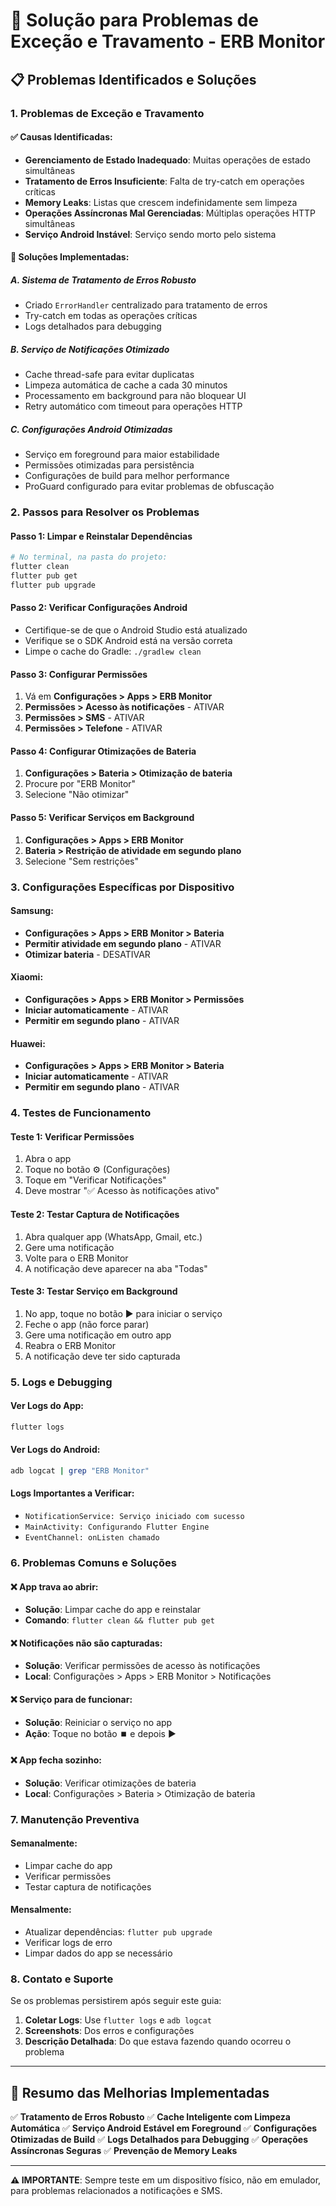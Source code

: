 # 🚨 Solução para Problemas de Exceção e Travamento - ERB Monitor

## 📋 Problemas Identificados e Soluções

### 1. **Problemas de Exceção e Travamento**

#### ✅ **Causas Identificadas:**
- **Gerenciamento de Estado Inadequado**: Muitas operações de estado simultâneas
- **Tratamento de Erros Insuficiente**: Falta de try-catch em operações críticas
- **Memory Leaks**: Listas que crescem indefinidamente sem limpeza
- **Operações Assíncronas Mal Gerenciadas**: Múltiplas operações HTTP simultâneas
- **Serviço Android Instável**: Serviço sendo morto pelo sistema

#### 🔧 **Soluções Implementadas:**

##### **A. Sistema de Tratamento de Erros Robusto**
- Criado `ErrorHandler` centralizado para tratamento de erros
- Try-catch em todas as operações críticas
- Logs detalhados para debugging

##### **B. Serviço de Notificações Otimizado**
- Cache thread-safe para evitar duplicatas
- Limpeza automática de cache a cada 30 minutos
- Processamento em background para não bloquear UI
- Retry automático com timeout para operações HTTP

##### **C. Configurações Android Otimizadas**
- Serviço em foreground para maior estabilidade
- Permissões otimizadas para persistência
- Configurações de build para melhor performance
- ProGuard configurado para evitar problemas de obfuscação

### 2. **Passos para Resolver os Problemas**

#### **Passo 1: Limpar e Reinstalar Dependências**
```bash
# No terminal, na pasta do projeto:
flutter clean
flutter pub get
flutter pub upgrade
```

#### **Passo 2: Verificar Configurações Android**
- Certifique-se de que o Android Studio está atualizado
- Verifique se o SDK Android está na versão correta
- Limpe o cache do Gradle: `./gradlew clean`

#### **Passo 3: Configurar Permissões**
1. Vá em **Configurações > Apps > ERB Monitor**
2. **Permissões > Acesso às notificações** - ATIVAR
3. **Permissões > SMS** - ATIVAR
4. **Permissões > Telefone** - ATIVAR

#### **Passo 4: Configurar Otimizações de Bateria**
1. **Configurações > Bateria > Otimização de bateria**
2. Procure por "ERB Monitor"
3. Selecione "Não otimizar"

#### **Passo 5: Verificar Serviços em Background**
1. **Configurações > Apps > ERB Monitor**
2. **Bateria > Restrição de atividade em segundo plano**
3. Selecione "Sem restrições"

### 3. **Configurações Específicas por Dispositivo**

#### **Samsung:**
- **Configurações > Apps > ERB Monitor > Bateria**
- **Permitir atividade em segundo plano** - ATIVAR
- **Otimizar bateria** - DESATIVAR

#### **Xiaomi:**
- **Configurações > Apps > ERB Monitor > Permissões**
- **Iniciar automaticamente** - ATIVAR
- **Permitir em segundo plano** - ATIVAR

#### **Huawei:**
- **Configurações > Apps > ERB Monitor > Bateria**
- **Iniciar automaticamente** - ATIVAR
- **Permitir em segundo plano** - ATIVAR

### 4. **Testes de Funcionamento**

#### **Teste 1: Verificar Permissões**
1. Abra o app
2. Toque no botão ⚙️ (Configurações)
3. Toque em "Verificar Notificações"
4. Deve mostrar "✅ Acesso às notificações ativo"

#### **Teste 2: Testar Captura de Notificações**
1. Abra qualquer app (WhatsApp, Gmail, etc.)
2. Gere uma notificação
3. Volte para o ERB Monitor
4. A notificação deve aparecer na aba "Todas"

#### **Teste 3: Testar Serviço em Background**
1. No app, toque no botão ▶️ para iniciar o serviço
2. Feche o app (não force parar)
3. Gere uma notificação em outro app
4. Reabra o ERB Monitor
5. A notificação deve ter sido capturada

### 5. **Logs e Debugging**

#### **Ver Logs do App:**
```bash
flutter logs
```

#### **Ver Logs do Android:**
```bash
adb logcat | grep "ERB Monitor"
```

#### **Logs Importantes a Verificar:**
- `NotificationService: Serviço iniciado com sucesso`
- `MainActivity: Configurando Flutter Engine`
- `EventChannel: onListen chamado`

### 6. **Problemas Comuns e Soluções**

#### **❌ App trava ao abrir:**
- **Solução**: Limpar cache do app e reinstalar
- **Comando**: `flutter clean && flutter pub get`

#### **❌ Notificações não são capturadas:**
- **Solução**: Verificar permissões de acesso às notificações
- **Local**: Configurações > Apps > ERB Monitor > Notificações

#### **❌ Serviço para de funcionar:**
- **Solução**: Reiniciar o serviço no app
- **Ação**: Toque no botão ⏹️ e depois ▶️

#### **❌ App fecha sozinho:**
- **Solução**: Verificar otimizações de bateria
- **Local**: Configurações > Bateria > Otimização de bateria

### 7. **Manutenção Preventiva**

#### **Semanalmente:**
- Limpar cache do app
- Verificar permissões
- Testar captura de notificações

#### **Mensalmente:**
- Atualizar dependências: `flutter pub upgrade`
- Verificar logs de erro
- Limpar dados do app se necessário

### 8. **Contato e Suporte**

Se os problemas persistirem após seguir este guia:

1. **Coletar Logs**: Use `flutter logs` e `adb logcat`
2. **Screenshots**: Dos erros e configurações
3. **Descrição Detalhada**: Do que estava fazendo quando ocorreu o problema

---

## 🎯 **Resumo das Melhorias Implementadas**

✅ **Tratamento de Erros Robusto**
✅ **Cache Inteligente com Limpeza Automática**
✅ **Serviço Android Estável em Foreground**
✅ **Configurações Otimizadas de Build**
✅ **Logs Detalhados para Debugging**
✅ **Operações Assíncronas Seguras**
✅ **Prevenção de Memory Leaks**

---

**⚠️ IMPORTANTE**: Sempre teste em um dispositivo físico, não em emulador, para problemas relacionados a notificações e SMS.

